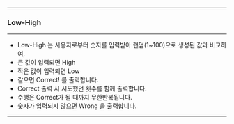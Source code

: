 
---
### Low-High
---
- Low-High 는 사용자로부터 숫자를 입력받아 랜덤(1~100)으로 생성된 값과 비교하여,
- 큰 값이 입력되면 High
- 작은 값이 입력되면 Low
- 같으면 Correct! 를 출력합니다.
- Correct 출력 시 시도했던 횟수를 함께 출력합니다.
- 수행은 Correct가 될 때까지 무한반복됩니다.
- 숫자가 입력되지 않으면 Wrong 을 출력합니다.
---
